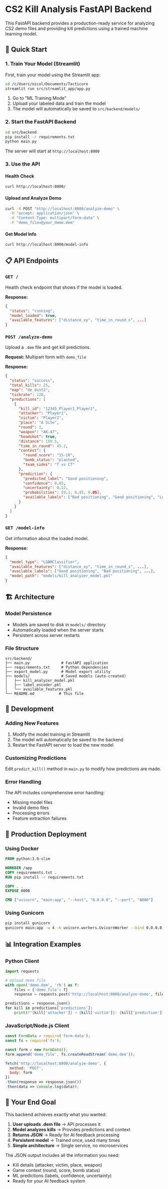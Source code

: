 # CS2 Kill Analysis FastAPI Backend

This FastAPI backend provides a production-ready service for analyzing CS2 demo files and providing kill predictions using a trained machine learning model.

## 🚀 Quick Start

### 1. Train Your Model (Streamlit)

First, train your model using the Streamlit app:

```bash
cd /c/Users/nicol/Documents/Tacticore
streamlit run src/streamlit_app/app.py
```

1. Go to "ML Training Mode"
2. Upload your labeled data and train the model
3. The model will automatically be saved to `src/backend/models/`

### 2. Start the FastAPI Backend

```bash
cd src/backend
pip install -r requirements.txt
python main.py
```

The server will start at `http://localhost:8000`

### 3. Use the API

#### Health Check
```bash
curl http://localhost:8000/
```

#### Upload and Analyze Demo
```bash
curl -X POST "http://localhost:8000/analyze-demo" \
  -H "accept: application/json" \
  -H "Content-Type: multipart/form-data" \
  -F "demo_file=@your_demo.dem"
```

#### Get Model Info
```bash
curl http://localhost:8000/model-info
```

## 📋 API Endpoints

### `GET /`
Health check endpoint that shows if the model is loaded.

**Response:**
```json
{
  "status": "running",
  "model_loaded": true,
  "available_features": ["distance_xy", "time_in_round_s", ...]
}
```

### `POST /analyze-demo`
Upload a `.dem` file and get kill predictions.

**Request:** Multipart form with `demo_file`

**Response:**
```json
{
  "status": "success",
  "total_kills": 25,
  "map": "de_dust2",
  "tickrate": 128,
  "predictions": [
    {
      "kill_id": "12345_Player1_Player2",
      "attacker": "Player1",
      "victim": "Player2",
      "place": "A Site",
      "round": 1,
      "weapon": "AK-47",
      "headshot": true,
      "distance": 150.5,
      "time_in_round": 45.2,
      "context": {
        "round_score": "15-10",
        "bomb_status": "planted",
        "team_sides": "T vs CT"
      },
      "prediction": {
        "predicted_label": "Good positioning",
        "confidence": 0.85,
        "uncertainty": 0.12,
        "probabilities": [0.1, 0.85, 0.05],
        "available_labels": ["Bad positioning", "Good positioning", "Lucky shot"]
      }
    }
  ]
}
```

### `GET /model-info`
Get information about the loaded model.

**Response:**
```json
{
  "model_type": "LGBMClassifier",
  "available_features": ["distance_xy", "time_in_round_s", ...],
  "available_labels": ["Good positioning", "Bad positioning", ...],
  "model_path": "models/kill_analyzer_model.pkl"
}
```

## 🏗️ Architecture

### Model Persistence
- Models are saved to disk in `models/` directory
- Automatically loaded when the server starts
- Persistent across server restarts

### File Structure
```
src/backend/
├── main.py              # FastAPI application
├── requirements.txt     # Python dependencies
├── export_model.py      # Model export utility
├── models/              # Saved models (auto-created)
│   ├── kill_analyzer_model.pkl
│   ├── label_encoder.pkl
│   └── available_features.pkl
└── README.md           # This file
```

## 🔧 Development

### Adding New Features
1. Modify the model training in Streamlit
2. The model will automatically be saved to the backend
3. Restart the FastAPI server to load the new model

### Customizing Predictions
Edit `predict_kill()` method in `main.py` to modify how predictions are made.

### Error Handling
The API includes comprehensive error handling:
- Missing model files
- Invalid demo files
- Processing errors
- Feature extraction failures

## 🚀 Production Deployment

### Using Docker
```dockerfile
FROM python:3.9-slim

WORKDIR /app
COPY requirements.txt .
RUN pip install -r requirements.txt

COPY . .
EXPOSE 8000

CMD ["uvicorn", "main:app", "--host", "0.0.0.0", "--port", "8000"]
```

### Using Gunicorn
```bash
pip install gunicorn
gunicorn main:app -w 4 -k uvicorn.workers.UvicornWorker --bind 0.0.0.0:8000
```

## 📊 Integration Examples

### Python Client
```python
import requests

# Upload demo file
with open('demo.dem', 'rb') as f:
    files = {'demo_file': f}
    response = requests.post('http://localhost:8000/analyze-demo', files=files)

predictions = response.json()
for kill in predictions['predictions']:
    print(f"{kill['attacker']} → {kill['victim']}: {kill['prediction']['predicted_label']}")
```

### JavaScript/Node.js Client
```javascript
const FormData = require('form-data');
const fs = require('fs');

const form = new FormData();
form.append('demo_file', fs.createReadStream('demo.dem'));

fetch('http://localhost:8000/analyze-demo', {
  method: 'POST',
  body: form
})
.then(response => response.json())
.then(data => console.log(data));
```

## 🎯 Your End Goal

This backend achieves exactly what you wanted:

1. **User uploads .dem file** → API processes it
2. **Model analyzes kills** → Provides predictions and context
3. **Returns JSON** → Ready for AI feedback processing
4. **Persistent model** → Trained once, used many times
5. **Simple architecture** → Single service, no microservices

The JSON output includes all the information you need:
- Kill details (attacker, victim, place, weapon)
- Game context (round, score, bomb status)
- ML predictions (labels, confidence, uncertainty)
- Ready for your AI feedback system
